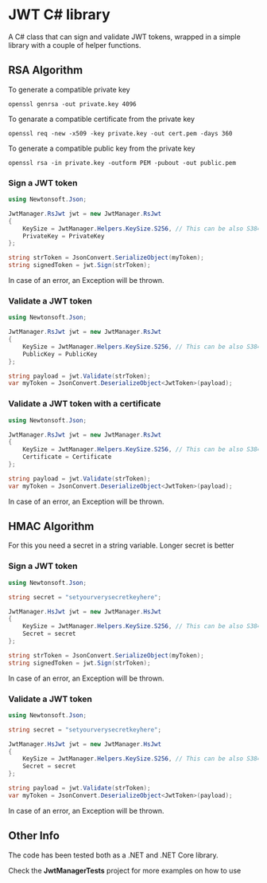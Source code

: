 # JWT C# library

A C# class that can sign and validate JWT tokens, wrapped in a simple library with a couple of helper functions.

## RSA Algorithm

To generate a compatible private key
```
openssl genrsa -out private.key 4096
```

To genarate a compatible certificate from the private key
```
openssl req -new -x509 -key private.key -out cert.pem -days 360
```

To generate a compatible public key from the private key
```
openssl rsa -in private.key -outform PEM -pubout -out public.pem
```

### Sign a JWT token
```cs
using Newtonsoft.Json;

JwtManager.RsJwt jwt = new JwtManager.RsJwt
{
    KeySize = JwtManager.Helpers.KeySize.S256, // This can be also S384 or S512
    PrivateKey = PrivateKey
};

string strToken = JsonConvert.SerializeObject(myToken);
string signedToken = jwt.Sign(strToken);
```
In case of an error, an Exception will be thrown.

### Validate a JWT token
```cs
using Newtonsoft.Json;

JwtManager.RsJwt jwt = new JwtManager.RsJwt
{
    KeySize = JwtManager.Helpers.KeySize.S256, // This can be also S384 or S512
    PublicKey = PublicKey
};

string payload = jwt.Validate(strToken);
var myToken = JsonConvert.DeserializeObject<JwtToken>(payload);
```

### Validate a JWT token with a certificate
```cs
using Newtonsoft.Json;

JwtManager.RsJwt jwt = new JwtManager.RsJwt
{
    KeySize = JwtManager.Helpers.KeySize.S256, // This can be also S384 or S512
    Certificate = Certificate
};

string payload = jwt.Validate(strToken);
var myToken = JsonConvert.DeserializeObject<JwtToken>(payload);
```

In case of an error, an Exception will be thrown.


## HMAC Algorithm

For this you need a secret in a string variable. Longer secret is better

### Sign a JWT token
```cs
using Newtonsoft.Json;

string secret = "setyourverysecretkeyhere";

JwtManager.HsJwt jwt = new JwtManager.HsJwt
{
    KeySize = JwtManager.Helpers.KeySize.S256, // This can be also S384 or S512
    Secret = secret
};

string strToken = JsonConvert.SerializeObject(myToken);
string signedToken = jwt.Sign(strToken);
```
In case of an error, an Exception will be thrown.

### Validate a JWT token
```cs
using Newtonsoft.Json;

string secret = "setyourverysecretkeyhere";

JwtManager.HsJwt jwt = new JwtManager.HsJwt
{
    KeySize = JwtManager.Helpers.KeySize.S256, // This can be also S384 or S512
    Secret = secret
};

string payload = jwt.Validate(strToken);
var myToken = JsonConvert.DeserializeObject<JwtToken>(payload);
```

In case of an error, an Exception will be thrown.

## Other Info

The code has been tested both as a .NET and .NET Core library.

Check the **JwtManagerTests** project for more examples on how to use
